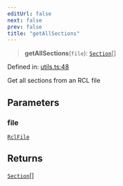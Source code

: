 ```yaml
---
editUrl: false
next: false
prev: false
title: "getAllSections"
---
```


> **getAllSections**(`file`): [`Section`](/api/ast/interfaces/section/)[]

Defined in: [utils.ts:48](https://github.com/rcs-agents/rcs-lang/blob/d67a89cedb553bfd3c4dced3f75360ae0dfac4db/packages/ast/src/utils.ts#L48)

Get all sections from an RCL file

## Parameters

### file

[`RclFile`](/api/ast/interfaces/rclfile/)

## Returns

[`Section`](/api/ast/interfaces/section/)[]
